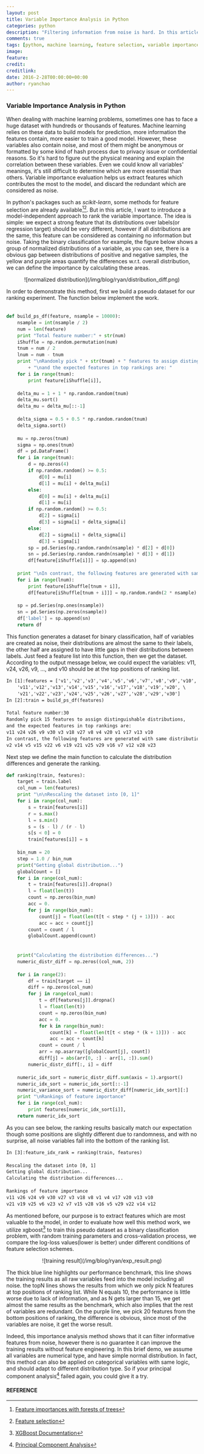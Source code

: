 ```yaml
---
layout: post
title: Variable Importance Analysis in Python
categories: python
description: "Filtering information from noise is hard. In this article, we demonstrate how to determine variable importance by a simple method."
comments: true
tags: [python, machine learning, feature selection, variable importance]
image:
feature:
credit: 
creditlink: 
date: 2016-2-28T00:00:00+00:00
author: ryanchao
---
```


### **Variable Importance Analysis in Python**

When dealing with machine learning problems, sometimes one has to face a huge dataset with hundreds or thousands of features. Machine learning relies on these data to build models for prediction, more information the features contain, more easier to train a good model. However, these variables also contain noise, and most of them might be anonymous or formatted by some kind of hash process due to privacy issue or confidential reasons. So it's hard to figure out the physical meaning and explain the correlation between these variables. Even we could know all variables' meanings, it's still difficult to determine which are more essential than others. Variable importance evaluation helps us extract features which contributes the most to the model, and discard the redundant which are considered as noise.

In python's packages such as *scikit-learn*, some methods for feature selection are already available[^1][^2]. But in this article, I want to introduce a model-independent approach to rank the variable importance. The idea is simple: we expect a strong feature that its distributions over labels(or regression target) should be very different, however if all distributions are the same, this feature can be considered as containing no information but noise. Taking the binary classification for example, the figure below shows a group of normalized distributions of a variable, as you can see, there is a obvious gap between distributions of positive and negative samples, the yellow and purple areas quantify the differences w.r.t. overall distribution, we can define the importance by calculating these areas.
<div style="text-align:center" markdown="1">
![normalized distribution](/img/blog/ryan/distribution_diff.png)
</div>

In order to demonstrate this method, first we build a pseudo dataset for our ranking experiment. The function below implement the work. 

```python

def build_ps_df(feature, nsample = 10000):
	nsample = int(nsample / 2)
	num = len(feature)
	print "Total feature number:" + str(num)
	iShuffle = np.random.permutation(num)
	tnum = num / 2
	lnum = num - tnum
	print "\nRandomly pick " + str(tnum) + " features to assign distinguishable distributions, " \
		+ "\nand the expected features in top rankings are: "
	for i in range(tnum):
		print feature[iShuffle[i]],

	delta_mu = 1 + 1 * np.random.random(tnum)
	delta_mu.sort()
	delta_mu = delta_mu[::-1]

	delta_sigma = 0.5 + 0.5 * np.random.random(tnum)
	delta_sigma.sort()

	mu = np.zeros(tnum)
	sigma = np.ones(tnum)
	df = pd.DataFrame()
	for i in range(tnum):
		d = np.zeros(4)
		if np.random.random() >= 0.5:
			d[0] = mu[i]
			d[1] = mu[i] + delta_mu[i]
		else:
			d[0] = mu[i] + delta_mu[i]
			d[1] = mu[i]
		if np.random.random() >= 0.5:
			d[2] = sigma[i]
			d[3] = sigma[i] + delta_sigma[i]
		else:
			d[2] = sigma[i] + delta_sigma[i]
			d[3] = sigma[i]
		sp = pd.Series(np.random.randn(nsample) * d[2] + d[0])
		sn = pd.Series(np.random.randn(nsample) * d[3] + d[1])
		df[feature[iShuffle[i]]] = sp.append(sn)

	print "\nIn contrast, the following features are generated with same distributions"
	for i in range(lnum):
		print feature[iShuffle[tnum + i]],
		df[feature[iShuffle[tnum + i]]] = np.random.randn(2 * nsample) * 50 * np.random.random() + 5 * np.random.random()

	sp = pd.Series(np.ones(nsample))
	sn = pd.Series(np.zeros(nsample))
	df['label'] = sp.append(sn)
	return df
```

This function generates a dataset for binary classification, half of variables are created as noise, their distributions are almost the same to their labels, the other half are assigned to have little gaps in their distributions between labels. Just feed a feature list into this function, then we get the dataset. According to the output message below, we could expect the variables: v11, v24, v26, v9, ..., and v10 should be at the top positions of ranking list.

```xml
In [1]:features = ['v1','v2','v3','v4','v5','v6','v7','v8','v9','v10', \
	'v11','v12','v13','v14','v15','v16','v17','v18','v19','v20', \
	'v21','v22','v23','v24','v25','v26','v27','v28','v29','v30']
In [2]:train = build_ps_df(features)

Total feature number:30
Randomly pick 15 features to assign distinguishable distributions, 
and the expected features in top rankings are: 
v11 v24 v26 v9 v30 v3 v18 v27 v8 v4 v20 v1 v17 v13 v10 
In contrast, the following features are generated with same distributions
v2 v14 v5 v15 v22 v6 v19 v21 v25 v29 v16 v7 v12 v28 v23 
```

Next step we define the main function to calculate the distribution differences and generate the ranking.

```python
def ranking(train, features):
	target = train.label
	col_num = len(features)
	print "\n\nRescaling the dataset into [0, 1]"
	for i in range(col_num):
		s = train[features[i]]
		r = s.max()
		l = s.min()
		s = (s - l) / (r - l)
		s[s < 0] = 0
		train[features[i]] = s

	bin_num = 20
	step = 1.0 / bin_num
	print("Getting global distribution...")
	globalCount = []
	for i in range(col_num):
		t = train[features[i]].dropna()
		l = float(len(t))
		count = np.zeros(bin_num)
		acc = 0.
		for j in range(bin_num):
			count[j] = float(len(t[t < step * (j + 1)])) - acc
			acc = acc + count[j]
		count = count / l
		globalCount.append(count)


	print("Calculating the distribution differences...")
	numeric_distr_diff = np.zeros((col_num, 2))

	for i in range(2):
		df = train[target == i]
		diff = np.zeros(col_num)
		for j in range(col_num):
			t = df[features[j]].dropna()
			l = float(len(t))
			count = np.zeros(bin_num)
			acc = 0.
			for k in range(bin_num):
				count[k] = float(len(t[t < step * (k + 1)])) - acc
				acc = acc + count[k]
			count = count / l
			arr = np.asarray([globalCount[j], count])
			diff[j] = abs(arr[0, :] - arr[1, :]).sum()
		numeric_distr_diff[:, i] = diff

	numeric_idx_sort = numeric_distr_diff.sum(axis = 1).argsort()
	numeric_idx_sort = numeric_idx_sort[::-1]
	numeric_variance_sort = numeric_distr_diff[numeric_idx_sort][:]
	print "\nRankings of feature importance"
	for i in range(col_num):
		print features[numeric_idx_sort[i]],
	return numeric_idx_sort

```

As you can see below, the ranking results basically match our expectation though some positions are slightly different due to randomness, and with no surprise, all noise variables fall into the bottom of the ranking list.

```xml
In [3]:feature_idx_rank = ranking(train, features)

Rescaling the dataset into [0, 1]
Getting global distribution...
Calculating the distribution differences...

Rankings of feature importance
v11 v26 v24 v9 v30 v27 v3 v18 v8 v1 v4 v17 v20 v13 v10 
v21 v19 v25 v6 v23 v2 v7 v15 v28 v16 v5 v29 v22 v14 v12
```

As mentioned before, our purpose is to extract features which are most valuable to the model, in order to evaluate how well this method work, we utilize xgboost[^3] to train this pseudo dataset as a binary classification problem, with random training parameters and cross-validation process, we compare the log-loss values(lower is better) under different conditions of feature selection schemes. 
<div style="text-align:center" markdown="1">
![training result](/img/blog/ryan/exp_result.png)
</div>

The thick blue line highlights our performance benchmark, this line shows the training results as all raw variables feed into the model including all noise. the topN lines shows the results from which we only pick N features at top positions of ranking list. While N equals 10, the performance is little worse due to lack of information, and as N gets larger than 15, we get almost the same results as the benchmark, which also implies that the rest of variables are redundant. On the purple line, we pick 20 features from the bottom positions of ranking, the difference is obvious, since most of the variables are noise, it get the worse result.

Indeed, this importance analysis method shows that it can filter informative features from noise, however there is no guarantee it can improve the training results without feature engineering. In this brief demo, we assume all variables are numerical type, and have simple normal distribution. In fact, this method can also be applied on categorical variables with same logic, and should adapt to different distribution type. So if your principal component analysis[^4] failed again, you could give it a try.



#### **REFERENCE**

[^1]: [Feature importances with forests of trees](http://scikit-learn.org/stable/auto_examples/ensemble/plot_forest_importances.html#example-ensemble-plot-forest-importances-py)

[^2]: [Feature selection](http://scikit-learn.org/stable/modules/feature_selection.html)

[^3]: [XGBoost Documentation](http://xgboost.readthedocs.org/en/latest/index.html)

[^4]: [Principal Component Analysis](https://en.wikipedia.org/wiki/Principal_component_analysis)
